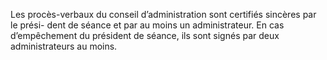 Les procès-verbaux du conseil d’administration sont certifiés sincères par le prési- dent de séance et par au moins un administrateur.
En cas d’empêchement du président de séance, ils sont signés par deux administrateurs au moins.